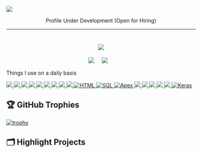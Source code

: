 ![](https://komarev.com/ghpvc/?username=SSDihan&style=for-the-badge)
 
<!-- ================================================================================================================================================================ -->
<!-- <div align="center">
<img src="https://github.com/Ileriayo/ileriayo/blob/master/images/header.gif" alt="header"/>
</div>
-->
<p align="center"> Profile Under Development (Open for Hiring)</p>
<hr>
<!-- ================================================================================================================================================================ -->
 
<!-- ================================================================================================================================================================ -->
 
<h1 align="center">
<a href="https://git.io/typing-svg">
<img src="https://readme-typing-svg.herokuapp.com/?lines=Hello,+There!+👋;I+am+Farid+Ishraqe+Zarif😎..;Nice+to+meet+you😁!&center=true&size=30">
</a>
</h1>
 
<p align="center">
<a target="_blank"href="https://www.linkedin.com/in/farid-ishraqe-zarif-134189292/"><img src="https://img.shields.io/badge/linkedin-%230077B5.svg?&style=for-the-badge&logo=linkedin&logoColor=white" /></a>&nbsp;&nbsp;&nbsp;&nbsp;
<a href="mailto:shahriarsadmandihan2016@gmail.com"><img src="https://img.shields.io/badge/gmail-%23D14836.svg?&style=for-the-badge&logo=gmail&logoColor=white" /></a>&nbsp;&nbsp;&nbsp;&nbsp;
</p>
 
  
<!-- ================================================================================================================================================================ -->
Things I use on a daily basis
 
<p align="left">
<a href="https://github.com/SSDihan">
<img src="https://readme-components.vercel.app/api?component=logo&fill=black&logo=python&animation=pulse&svgfill=3776ab">
</a>
<a href="https://github.com/SSDihan">
<img src="https://readme-components.vercel.app/api?component=logo&fill=black&logo=tensorflow&svgfill=ff6f00">
</a>
<a href="https://github.com/SSDihan">
<img src="https://readme-components.vercel.app/api?component=logo&fill=black&logo=pytorch&svgfill=ee4c2c">
</a>
<a href="https://github.com/SSDihan">
<img src="https://readme-components.vercel.app/api?component=logo&fill=black&logo=pandas&svgfill=150458">
</a>
<a href="https://github.com/SSDihan">
<img src="https://readme-components.vercel.app/api?component=logo&fill=black&logo=numpy&svgfill=013243">
</a>
<a href="https://github.com/SSDihan">
<img src="https://readme-components.vercel.app/api?component=logo&fill=black&logo=jupyter&svgfill=f37626">
</a>
<a href="https://github.com/SSDihan">
<img src="https://readme-components.vercel.app/api?component=logo&fill=black&logo=canva&svgfill=f25425">
</a>
<a href="https://github.com/SSDihan">
<img src="https://readme-components.vercel.app/api?component=logo&fill=black&logo=googlecloud&svgfill=f25425">
</a>
<a href="https://github.com/SSDihan">
<img src="https://readme-components.vercel.app/api?component=logo&fill=black&logo=c&animation=spin&svgfill=15d8fe">  
</a>
<a href="https://github.com/SSDihan">
<img src="https://readme-components.vercel.app/api?component=logo&fill=black&logo=html5&svgfill=15d8fe" alt="HTML">
</a>
<a href="https://github.com/SSDihan">
<img src="https://readme-components.vercel.app/api?component=logo&fill=black&logo=mysql&svgfill=15d8fe" alt="SQL">
</a>
<a href="https://github.com/SSDihan">
<img src="https://readme-components.vercel.app/api?component=logo&fill=black&logo=oracle&svgfill=15d8fe" alt="Apex">
</a>
<a href="https://github.com/SSDihan">
<img src="https://readme-components.vercel.app/api?component=logo&fill=black&logo=CSS3&svgfill=028dd1">
</a>
<a href="https://github.com/SSDihan">
<img src="https://readme-components.vercel.app/api?component=logo&fill=black&logo=github&svgfill=028dd1">
</a>
<a href="https://github.com/SSDihan">
<img src="https://readme-components.vercel.app/api?component=logo&fill=black&logo=amazonaws&svgfill=028dd1">
</a>
<a href="https://github.com/SSDihan">
<img src="https://readme-components.vercel.app/api?component=logo&fill=black&logo=jupyter&svgfill=f37626">
</a>
<a href="https://github.com/SSDihan">
<img src="https://readme-components.vercel.app/api?component=logo&fill=black&logo=mongodb">
</a>
<a href="https://github.com/SSDihan">
<img src="https://readme-components.vercel.app/api?component=logo&fill=black&logo=keras" alt="Keras" >
</a>
</p>
<!-- ================================================================================================================================================================ -->
 
## 🏆 GitHub Trophies
 
[![trophy](https://github-profile-trophy.vercel.app/?username=SSDihan&theme=nord&column=7)](https://github.com/ryo-ma/github-profile-trophy)
 
## 🗂️ Highlight Projects
 
<!--
<a href="https://github.com/SSDihan/SSDihan">
<img align="center" src="https://github-readme-stats.vercel.app/api/pin/?username=SSDihan&repo=Laryngeal-Cancer-Detection-and-Classification-Using-Deep-Learning-on-Histopathological-Images &show_icons=true&line_height=27&title_color=6aa6f8&text_color=8a919a&icon_color=6aa6f8&bg_color=22272e" alt="project1" />
</a>
 
<a href="https://github.com/SSDihan/SSDihan">
<img align="center" src="https://github-readme-stats.vercel.app/api/pin/?username=SSDihan&repo=JAVA-SORCE-CODE-SUMMARIZATION &show_icons=true&line_height=27&title_color=6aa6f8&text_color=8a919a&icon_color=6aa6f8&bg_color=22272e" alt="project2" />
</a>
-->
 
<!-- ================================================================================================================================================================ -->
 
 
<!--
**SSDihan/SSDihan** is a ✨ _special_ ✨ repository because its `README.md` (this file) appears on your GitHub profile.
 
Here are some ideas to get you started:
 
- 🔭 I’m currently working on ...
- 🌱 I’m currently learning ...
- 👯 I’m looking to collaborate on ...
- 🤔 I’m looking for help with ...
- 💬 Ask me about ...
- 📫 How to reach me: ...
- 😄 Pronouns: ...
- ⚡ Fun fact: ...
-->
